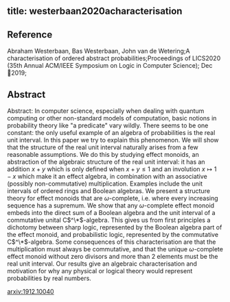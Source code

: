 title: westerbaan2020acharacterisation
---

## Reference

Abraham Westerbaan, Bas Westerbaan, John van de Wetering;A characterisation of ordered abstract probabilities;Proceedings of LICS2020 (35th Annual ACM/IEEE Symposium on Logic in Computer Science); Dec 2019;

## Abstract 

Abstract:  In computer science, especially when dealing with quantum computing or other
non-standard models of computation, basic notions in probability theory like "a
predicate" vary wildly. There seems to be one constant: the only useful example
of an algebra of probabilities is the real unit interval. In this paper we try
to explain this phenomenon. We will show that the structure of the real unit
interval naturally arises from a few reasonable assumptions. We do this by
studying effect monoids, an abstraction of the algebraic structure of the real
unit interval: it has an addition $x+y$ which is only defined when $x+y\leq 1$
and an involution $x\mapsto 1-x$ which make it an effect algebra, in
combination with an associative (possibly non-commutative) multiplication.
Examples include the unit intervals of ordered rings and Boolean algebras.
We present a structure theory for effect monoids that are $\omega$-complete,
i.e. where every increasing sequence has a supremum. We show that any
$\omega$-complete effect monoid embeds into the direct sum of a Boolean algebra
and the unit interval of a commutative unital C$^\*$-algebra. This gives us from
first principles a dichotomy between sharp logic, represented by the Boolean
algebra part of the effect monoid, and probabilistic logic, represented by the
commutative C$^\*$-algebra. Some consequences of this characterisation are that
the multiplication must always be commutative, and that the unique
$\omega$-complete effect monoid without zero divisors and more than 2 elements
must be the real unit interval. Our results give an algebraic characterisation
and motivation for why any physical or logical theory would represent
probabilities by real numbers.

    

[arxiv:1912.10040](https://arxiv.org/abs/1912.10040)
